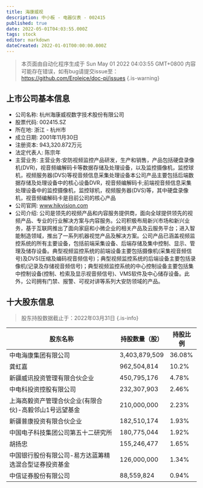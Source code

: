 ```yaml
---
title: 海康威视
description: 中小板 - 电器仪表 - 002415
published: true
date: 2022-05-01T04:03:55.000Z
tags: stock
editor: markdown
dateCreated: 2022-01-01T00:00:00.000Z
---
```


> 本页面由自动化程序生成于 Sun May 01 2022 04:03:55 GMT+0800
> 内容可能存在错误，如有bug请提交issue至：https://github.com/Eroleice/doc-pi/issues
{.is-warning}

## 上市公司基本信息
- 公司名称: 杭州海康威视数字技术股份有限公司
- 股票代码: 002415.SZ
- 所在地: 浙江 - 杭州市
- 成立日期: 2001年11月30日
- 注册资本: 943,320.872万元
- 法定代表人: 陈宗年
- 主营业务: 主营业务:安防视频监控产品研发，生产和销售，产品包括硬盘录像机(DVR)，视音频编解码卡等数据存储及处理设备，以及监控摄像机，监控球机，视频服务器(DVS)等视音频信息采集处理设备本公司产品主要包括后端数据存储及处理设备中的核心设备DVR，视音频编解码卡;前端视音频信息采集处理设备中的监控摄像机，监控球机，视频服务器(DVS)等，其中硬盘录像机，视音频编解码卡是目前公司的核心产品
- 公司官网: www.hikvision.com
- 公司介绍: 公司是领先的视频产品和内容服务提供商，面向全球提供领先的视频产品、专业的行业解决方案与内容服务。公司积极布局新兴市场和新兴业务，基于互联网推出了面向家庭和小微企业的相关产品及云服务平台；进入智能制造领域，推出了一系列机器视觉产品及解决方案。公司产品已涵盖视频监控系统的所有主要设备，包括前端采集设备、后端存储及集中控制、显示、管理及储存设备。典型视频监控系统的前端设备主要包括摄像机(采集视音频信号)及DVS(压缩及编码视音频信号)；典型视频监控系统的后端设备主要包括录像机(记录及存储视音频信号)；典型视频监控系统的中心控制设备主要包括集中控制设备(控制、检索及显示视音频信号)、VMS软件及中心储存设备。此外，公司拥有门禁、报警、可视对讲等系列大安防领域的产品。


## 十大股东信息
> 股东持股数据截止于：2022年03月31日
{.is-info}

| 股东名称 | 持股数量（股） | 持股比例 |
| --- | --- | --- |
| 中电海康集团有限公司 | 3,403,879,509 | 36.08% |
| 龚虹嘉 | 962,504,814 | 10.2% |
| 新疆威讯投资管理有限合伙企业 | 450,795,176 | 4.78% |
| 中电科投资控股有限公司 | 232,307,903 | 2.46% |
| 上海高毅资产管理合伙企业(有限合伙)-高毅邻山1号远望基金 | 210,000,000 | 2.23% |
| 新疆普康投资有限合伙企业 | 182,510,174 | 1.93% |
| 中国电子科技集团公司第五十二研究所 | 180,775,044 | 1.92% |
| 胡扬忠 | 155,246,477 | 1.65% |
| 中国银行股份有限公司-易方达蓝筹精选混合型证券投资基金 | 126,000,000 | 1.34% |
| 中信证券股份有限公司 | 88,559,824 | 0.94% |




